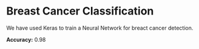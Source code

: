 
# Breast Cancer Classification

We have used Keras to train a Neural Network for breact cancer detection. 

**Accuracy:** 0.98
